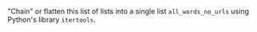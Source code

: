 "Chain" or flatten this list of lists into a single list `all_words_no_urls` using Python's library `itertools`. 
